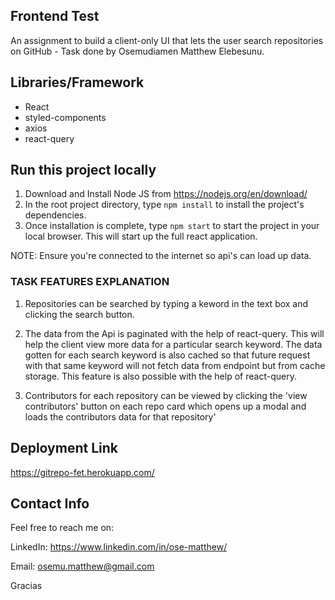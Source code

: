 ## Frontend Test

An assignment to build a client-only UI that lets the user search repositories on GitHub - Task done by Osemudiamen Matthew Elebesunu.

## Libraries/Framework

- React
- styled-components
- axios
- react-query

## Run this project locally

1. Download and Install Node JS from https://nodejs.org/en/download/
2. In the root project directory, type `npm install` to install the project's dependencies.
3. Once installation is complete, type `npm start` to start the project in your local browser. This will start up the full react application.

NOTE: Ensure you're connected to the internet so api's can load up data.

### TASK FEATURES EXPLANATION

1. Repositories can be searched by typing a keword in the text box and clicking the search button.

2. The data from the Api is paginated with the help of react-query. This will help the client view more data for a particular search keyword. The data gotten for each search keyword is also cached so that future request with that same keyword will not fetch data from endpoint but from cache storage. This feature is also possible with the help of react-query.

2. Contributors for each repository can be viewed by clicking the 'view contributors' button on each repo card which opens up a modal and loads the contributors data for that repository'

## Deployment Link
https://gitrepo-fet.herokuapp.com/



## Contact Info

Feel free to reach me on:

LinkedIn: https://www.linkedin.com/in/ose-matthew/

Email: osemu.matthew@gmail.com

Gracias
